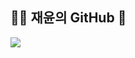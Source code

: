 ## 🧑‍💻 재윤의 GitHub 🌈
<img src="https://img.shields.io/badge/any_text-you_like-blue" />
<!--
**jaeyunkim-1024/jaeyunkim-1024** is a ✨ _special_ ✨ repository because its `README.md` (this file) appears on your GitHub profile.

Here are some ideas to get you started:

- 🔭 I’m currently working on ...
- 🌱 I’m currently learning ...
- 👯 I’m looking to collaborate on ...
- 🤔 I’m looking for help with ...
- 💬 Ask me about ...
- 📫 How to reach me: ...
- 😄 Pronouns: ...
- ⚡ Fun fact: ...
-->
